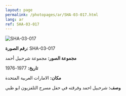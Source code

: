 ```yaml
---
layout: page
permalink: /photopages/ar/SHA-03-017.html
lang: ar
ref: SHA-03-017
---
```


![SHA-03-017](/smallimages/SHA-03-017-600.jpg)

**رقم الصورة:** SHA-03-017

**مجموعة الصور:** مجموعة شرحبيل أحمد

**تاريخ:** 1977-1976

**مكان:** الامارات العربية المتحدة

**وصف:** شرحبيل احمد وفرقته في حفل مسرح التلفزيون ابو ظبي
